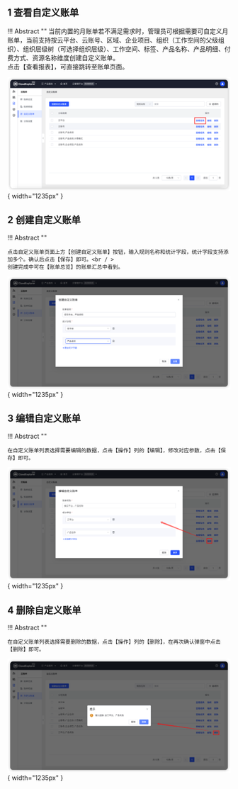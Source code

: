 
## 1 查看自定义账单

!!! Abstract ""
    当前内置的月账单若不满足需求时，管理员可根据需要可自定义月账单，当前支持按云平台、云账号、区域、企业项目、组织（工作空间的父级组织）、组织层级树（可选择组织层级）、工作空间、标签、产品名称、产品明细、付费方式、资源名称维度创建自定义账单。<br />
    点击【查看报表】，可直接跳转至账单页面。   

![自定义账单查看](../../img/finance-management/custom_bill/自定义账单查看.png){ width="1235px" }

## 2 创建自定义账单

!!! Abstract ""

    点击自定义账单页面上方【创建自定义账单】按钮，输入规则名称和统计字段，统计字段支持添加多个。确认后点击【保存】即可。<br / >
    创建完成中可在【账单总览】的账单汇总中看到。

![自定义账单创建](../../img/finance-management/custom_bill/自定义账单创建.png){ width="1235px" }

## 3 编辑自定义账单

!!! Abstract ""

    在自定义账单列表选择需要编辑的数据，点击【操作】列的【编辑】，修改对应参数，点击【保存】即可。

![自定义账单编辑](../../img/finance-management/custom_bill/自定义账单编辑.png){ width="1235px" }

## 4 删除自定义账单

!!! Abstract ""

    在自定义账单列表选择需要删除的数据，点击【操作】列的【删除】，在再次确认弹窗中点击【删除】即可。

![自定义账单删除](../../img/finance-management/custom_bill/自定义账单删除.png){ width="1235px" }